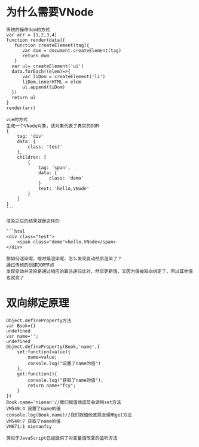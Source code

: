 # 为什么需要VNode
    传统的操作dom的方式
    var arr = [1,2,3,4]
    function render(data){
       function createElement(tag){
          var dom = document.createElement(tag)
          return dom
       }
      var ul= createElement('ui')
      data.forEach((elem)=>{
          var liDom = createElement('li')
          liDom.innerHTML = elem
          ul.append(liDom)
      })
      return ul
    }
    render(arr)
    
    vue的方式
    生成一个VNode对象，该对象代表了真实的DOM
    {
        tag: 'div'
        data: {
            class: 'test'
        },
        children: [
            {
                tag: 'span',
                data: {
                    class: 'demo'
                }
                text: 'hello,VNode'
            }
        ]
    }
    ```
    
    渲染之后的结果就是这样的
    
    ```html
    <div class="test">
        <span class="demo">hello,VNode</span>
    </div>

    那如何渲染呢，啥时候渲染呢，怎么发现变动然后渲染了？
    通过传统的创建DOM节点
    发现变动并渲染是通过相应的算法递归比对，然后更新值，又因为值被双向绑定了，所以其他值也就变了
# 双向绑定原理
    Object.defineProperty方法
    var Book={}
    undefined
    var name='';
    undefined
    Object.defineProperty(Book,'name',{
        set:function(value){
            name=value;
            console.log("设置了name的值")
        },
        get:function(){
            console.log("获取了name的值");
        	return name+"fcy";
        }
    })
    Book.name='nienan'//我们赋值他底层会调用set方法
    VM549:4 设置了name的值
    console.log(Book.name)//我们取值他底层会调用get方法
    VM549:7 获取了name的值
    VM671:1 nienanfcy
    
    类似于JavaScript已经提供了对变量值改变的监听方法
   
